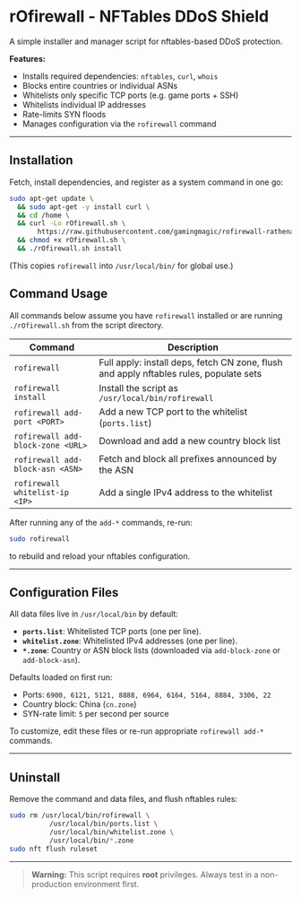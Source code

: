 # rOfirewall - NFTables DDoS Shield

A simple installer and manager script for nftables-based DDoS protection.

**Features:**

- Installs required dependencies: `nftables`, `curl`, `whois`
- Blocks entire countries or individual ASNs
- Whitelists only specific TCP ports (e.g. game ports + SSH)
- Whitelists individual IP addresses
- Rate-limits SYN floods
- Manages configuration via the `rofirewall` command

---

## Installation

Fetch, install dependencies, and register as a system command in one go:

```bash
sudo apt-get update \
  && sudo apt-get -y install curl \
  && cd /home \
  && curl -Lo rOfirewall.sh \
       https://raw.githubusercontent.com/gamingmagic/rofirewall-rathena/main/rofirewall.sh \
  && chmod +x rOfirewall.sh \
  && ./rOfirewall.sh install
```

(This copies `rofirewall` into `/usr/local/bin/` for global use.)

## Command Usage

All commands below assume you have `rofirewall` installed or are running `./rOfirewall.sh` from the script directory.

| Command                            | Description                                  |
|------------------------------------|----------------------------------------------|
| `rofirewall`                      | Full apply: install deps, fetch CN zone, flush and apply nftables rules, populate sets |
| `rofirewall install`             | Install the script as `/usr/local/bin/rofirewall` |
| `rofirewall add-port <PORT>`     | Add a new TCP port to the whitelist (`ports.list`) |
| `rofirewall add-block-zone <URL>`| Download and add a new country block list    |
| `rofirewall add-block-asn <ASN>` | Fetch and block all prefixes announced by the ASN |
| `rofirewall whitelist-ip <IP>`    | Add a single IPv4 address to the whitelist  |

After running any of the `add-*` commands, re-run:

```bash
sudo rofirewall
```

to rebuild and reload your nftables configuration.

---

## Configuration Files

All data files live in `/usr/local/bin` by default:

- **`ports.list`**: Whitelisted TCP ports (one per line).
- **`whitelist.zone`**: Whitelisted IPv4 addresses (one per line).
- **`*.zone`**: Country or ASN block lists (downloaded via `add-block-zone` or `add-block-asn`).

Defaults loaded on first run:

- Ports: `6900, 6121, 5121, 8888, 6964, 6164, 5164, 8884, 3306, 22`
- Country block: China (`cn.zone`)
- SYN-rate limit: `5` per second per source

To customize, edit these files or re-run appropriate `rofirewall add-*` commands.

---

## Uninstall

Remove the command and data files, and flush nftables rules:

```bash
sudo rm /usr/local/bin/rofirewall \
          /usr/local/bin/ports.list \
          /usr/local/bin/whitelist.zone \
          /usr/local/bin/*.zone
sudo nft flush ruleset
```

---

> **Warning:** This script requires **root** privileges. Always test in a non-production environment first.
